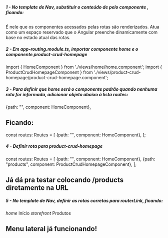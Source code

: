##### 1 - No template de Nav, substituir o conteúdo de <mat-sidenav-content> pelo componente <router-outlet>, ficando:
<mat-sidenav-content class="content">
    <router-outlet></router-outlet>
</mat-sidenav-content>

## <router-outlet>
É nele que os componentes acessados pelas rotas são renderizados. Atua como um espaço reservado que o Angular preenche dinamicamente com base no estado atual das rotas.


##### 2 - Em app-routing.module.ts, importar componente home e o componente product-crud-homepage
import { HomeComponent } from './views/home/home.component';
import { ProductCrudHomepageComponent } from './views/product-crud-homepage/product-crud-homepage.component';


##### 3 - Para definir que home será o componente padrão quando nenhuma rota for informada, adicionar objeto abaixo à lista routes:
{path: "", component: HomeComponent},

## Ficando:
const routes: Routes = [
  {path: "", component: HomeComponent},
];


##### 4 - Definir rota para product-crud-homepage
const routes: Routes = [
	{path: "", component: HomeComponent},
	{path: "products", component: ProductCrudHomepageComponent},
];

## Já dá pra testar colocando /products diretamente na URL


##### 5 - No template de Nav, definir as rotas corretas para routerLink, ficando:
<a mat-list-item routerLink="/">
    <i class="material-icons">home</i>
    Início
</a>
<a mat-list-item routerLink="/products">
    <i class="material-icons">storefront</i>
    Produtos
</a>

## Menu lateral já funcionando!